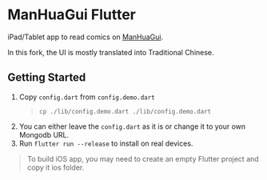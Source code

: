# ManHuaGui Flutter

iPad/Tablet app to read comics on [ManHuaGui](https://www.manhuagui.com).

In this fork, the UI is mostly translated into Traditional Chinese.

## Getting Started

1. Copy `config.dart` from `config.demo.dart`
    > `cp ./lib/config.demo.dart ./lib/config.demo.dart`
1. You can either leave the `config.dart` as it is or change it to your own Mongodb URL.
1. Run `flutter run --release` to install on real devices.

> To build iOS app, you may need to create an empty Flutter project and copy it ios folder.
